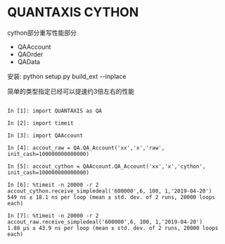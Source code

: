 # QUANTAXIS CYTHON


cython部分重写性能部分


- QAAccount
- QAOrder
- QAData


安装: python setup.py build_ext --inplace


简单的类型指定已经可以提速约3倍左右的性能
```

In [1]: import QUANTAXIS as QA

In [2]: import timeit

In [3]: import QAAccount

In [4]: accout_raw = QA.QA_Account('xx','x','raw', init_cash=100000000000000)

In [5]: accout_cython = QAAccount.QA_Account('xx','x','cython', init_cash=100000000000000)

In [6]: %timeit -n 20000 -r 2 accout_cython.receive_simpledeal('600000',6, 100, 1,'2019-04-20')
549 ns ± 18.1 ns per loop (mean ± std. dev. of 2 runs, 20000 loops each)

In [7]: %timeit -n 20000 -r 2 accout_raw.receive_simpledeal('600000',6, 100, 1,'2019-04-20')
1.88 µs ± 43.9 ns per loop (mean ± std. dev. of 2 runs, 20000 loops each)
```